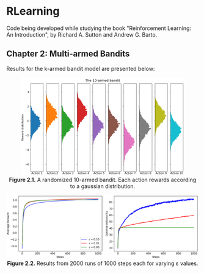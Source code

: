 # RLearning

Code being developed while studying the book "Reinforcement Learning: An Introduction", by Richard A. Sutton and Andrew G. Barto.

## Chapter 2: Multi-armed Bandits

Results for the k-armed bandit model are presented below:

<p align="center">
    <img src="img/ch2/karmedbandit_actions.png" width="85%" height="85%"><br>
    <b>Figure 2.1.</b> A randomized 10-armed bandit. Each action rewards according to a gaussian distribution.
</p>

<p align="center">
    <img src="img/ch2/karmedbandit_evaluation.png"><br>
    <b>Figure 2.2.</b> Results from 2000 runs of 1000 steps each for varying &epsilon; values.
</p>